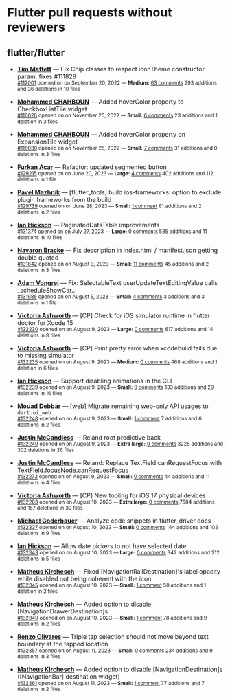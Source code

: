 # Flutter pull requests without reviewers

## flutter/flutter

* **[Tim Maffett](https://github.com/timmaffett)** &mdash; Fix Chip classes to respect iconTheme constructor param. fixes #111828<br />
    <sub>[#112001](https://github.com/flutter/flutter/pull/112001) opened on on September 20, 2022 &mdash; **Medium:** [63 comments](https://github.com/flutter/flutter/pull/112001) 293 additions and 36 deletions in 10 files</sub><br />

* **[Mohammed  CHAHBOUN](https://github.com/M97Chahboun)** &mdash; Added hoverColor property to CheckboxListTile widget<br />
    <sub>[#116026](https://github.com/flutter/flutter/pull/116026) opened on on November 25, 2022 &mdash; **Small:** [6 comments](https://github.com/flutter/flutter/pull/116026) 23 additions and 1 deletion in 3 files</sub><br />

* **[Mohammed  CHAHBOUN](https://github.com/M97Chahboun)** &mdash; Added hoverColor property on ExpansionTile widget<br />
    <sub>[#116030](https://github.com/flutter/flutter/pull/116030) opened on on November 25, 2022 &mdash; **Small:** [7 comments](https://github.com/flutter/flutter/pull/116030) 31 additions and 0 deletions in 3 files</sub><br />

* **[Furkan Acar](https://github.com/AcarFurkan)** &mdash; Refactor: updated segmented button<br />
    <sub>[#129215](https://github.com/flutter/flutter/pull/129215) opened on on June 20, 2023 &mdash; **Large:** [4 comments](https://github.com/flutter/flutter/pull/129215) 402 additions and 112 deletions in 1 file</sub><br />

* **[Pavel Mazhnik](https://github.com/p-mazhnik)** &mdash; [flutter_tools] build ios-frameworks: option to exclude plugin frameworks from the build<br />
    <sub>[#129739](https://github.com/flutter/flutter/pull/129739) opened on on June 28, 2023 &mdash; **Small:** [1 comment](https://github.com/flutter/flutter/pull/129739) 61 additions and 2 deletions in 2 files</sub><br />

* **[Ian Hickson](https://github.com/Hixie)** &mdash; PaginatedDataTable improvements<br />
    <sub>[#131374](https://github.com/flutter/flutter/pull/131374) opened on on July 27, 2023 &mdash; **Large:** [0 comments](https://github.com/flutter/flutter/pull/131374) 535 additions and 11 deletions in 10 files</sub><br />

* **[Navaron Bracke](https://github.com/navaronbracke)** &mdash; Fix description in index.html / manifest.json getting double quoted<br />
    <sub>[#131842](https://github.com/flutter/flutter/pull/131842) opened on on August 3, 2023 &mdash; **Small:** [11 comments](https://github.com/flutter/flutter/pull/131842) 45 additions and 2 deletions in 3 files</sub><br />

* **[Adam Vongrej](https://github.com/vongrad)** &mdash; Fix: SelectableText userUpdateTextEditingValue calls _scheduleShowCar…<br />
    <sub>[#131985](https://github.com/flutter/flutter/pull/131985) opened on on August 5, 2023 &mdash; **Small:** [4 comments](https://github.com/flutter/flutter/pull/131985) 3 additions and 3 deletions in 1 file</sub><br />

* **[Victoria Ashworth](https://github.com/vashworth)** &mdash; [CP] Check for iOS simulator runtime in flutter doctor for Xcode 15<br />
    <sub>[#132230](https://github.com/flutter/flutter/pull/132230) opened on on August 9, 2023 &mdash; **Large:** [0 comments](https://github.com/flutter/flutter/pull/132230) 617 additions and 14 deletions in 8 files</sub><br />

* **[Victoria Ashworth](https://github.com/vashworth)** &mdash; [CP] Print pretty error when xcodebuild fails due to missing simulator<br />
    <sub>[#132235](https://github.com/flutter/flutter/pull/132235) opened on on August 9, 2023 &mdash; **Medium:** [0 comments](https://github.com/flutter/flutter/pull/132235) 468 additions and 1 deletion in 6 files</sub><br />

* **[Ian Hickson](https://github.com/Hixie)** &mdash; Support disabling animations in the CLI<br />
    <sub>[#132239](https://github.com/flutter/flutter/pull/132239) opened on on August 9, 2023 &mdash; **Small:** [0 comments](https://github.com/flutter/flutter/pull/132239) 133 additions and 29 deletions in 16 files</sub><br />

* **[Mouad Debbar](https://github.com/mdebbar)** &mdash; [web] Migrate remaining web-only API usages to `dart:ui_web`<br />
    <sub>[#132248](https://github.com/flutter/flutter/pull/132248) opened on on August 9, 2023 &mdash; **Small:** [1 comment](https://github.com/flutter/flutter/pull/132248) 7 additions and 6 deletions in 2 files</sub><br />

* **[Justin McCandless](https://github.com/justinmc)** &mdash; Reland root predictive back<br />
    <sub>[#132249](https://github.com/flutter/flutter/pull/132249) opened on on August 9, 2023 &mdash; **Extra large:** [0 comments](https://github.com/flutter/flutter/pull/132249) 3226 additions and 302 deletions in 36 files</sub><br />

* **[Justin McCandless](https://github.com/justinmc)** &mdash; Reland: Replace TextField.canRequestFocus with TextField.focusNode.canRequestFocus<br />
    <sub>[#132273](https://github.com/flutter/flutter/pull/132273) opened on on August 9, 2023 &mdash; **Small:** [0 comments](https://github.com/flutter/flutter/pull/132273) 44 additions and 11 deletions in 4 files</sub><br />

* **[Victoria Ashworth](https://github.com/vashworth)** &mdash; [CP] New tooling for iOS 17 physical devices<br />
    <sub>[#132283](https://github.com/flutter/flutter/pull/132283) opened on on August 10, 2023 &mdash; **Extra large:** [0 comments](https://github.com/flutter/flutter/pull/132283) 7584 additions and 157 deletions in 39 files</sub><br />

* **[Michael Goderbauer](https://github.com/goderbauer)** &mdash; Analyze code snippets in flutter_driver docs<br />
    <sub>[#132337](https://github.com/flutter/flutter/pull/132337) opened on on August 10, 2023 &mdash; **Small:** [0 comments](https://github.com/flutter/flutter/pull/132337) 144 additions and 102 deletions in 9 files</sub><br />

* **[Ian Hickson](https://github.com/Hixie)** &mdash; Allow date pickers to not have selected date<br />
    <sub>[#132343](https://github.com/flutter/flutter/pull/132343) opened on on August 10, 2023 &mdash; **Large:** [0 comments](https://github.com/flutter/flutter/pull/132343) 342 additions and 212 deletions in 5 files</sub><br />

* **[Matheus Kirchesch](https://github.com/matheus-kirchesch-btor)** &mdash; Fixed [NavigationRailDestination]'s label opacity while disabled not being coherent with the icon<br />
    <sub>[#132345](https://github.com/flutter/flutter/pull/132345) opened on on August 10, 2023 &mdash; **Small:** [1 comment](https://github.com/flutter/flutter/pull/132345) 50 additions and 1 deletion in 2 files</sub><br />

* **[Matheus Kirchesch](https://github.com/matheus-kirchesch-btor)** &mdash; Added option to disable [NavigationDrawerDestination]s<br />
    <sub>[#132349](https://github.com/flutter/flutter/pull/132349) opened on on August 10, 2023 &mdash; **Small:** [1 comment](https://github.com/flutter/flutter/pull/132349) 78 additions and 9 deletions in 2 files</sub><br />

* **[Renzo Olivares](https://github.com/Renzo-Olivares)** &mdash; Triple tap selection should not move beyond text boundary at the tapped location<br />
    <sub>[#132357](https://github.com/flutter/flutter/pull/132357) opened on on August 11, 2023 &mdash; **Small:** [0 comments](https://github.com/flutter/flutter/pull/132357) 234 additions and 9 deletions in 3 files</sub><br />

* **[Matheus Kirchesch](https://github.com/matheus-kirchesch-btor)** &mdash; Added option to disable [NavigationDestination]s ([NavigationBar] destination widget)<br />
    <sub>[#132361](https://github.com/flutter/flutter/pull/132361) opened on on August 11, 2023 &mdash; **Small:** [1 comment](https://github.com/flutter/flutter/pull/132361) 77 additions and 7 deletions in 2 files</sub><br />


